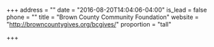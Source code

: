 +++
address = ""
date = "2016-08-20T14:04:06-04:00"
is_lead = false
phone = ""
title = "Brown County Community Foundation"
website = "http://browncountygives.org/bcgives/"
proportion = "tall"

+++
